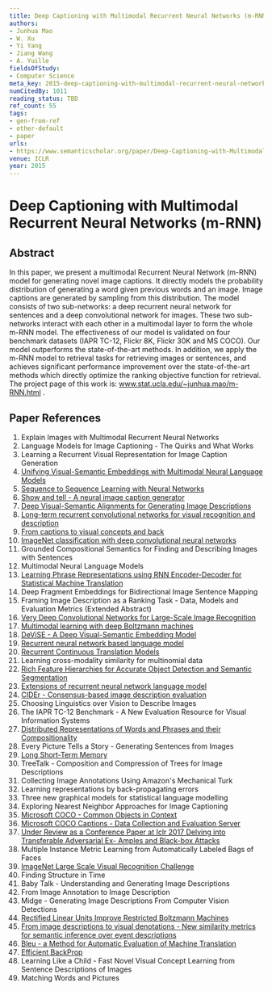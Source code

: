 ```yaml
---
title: Deep Captioning with Multimodal Recurrent Neural Networks (m-RNN)
authors:
- Junhua Mao
- W. Xu
- Yi Yang
- Jiang Wang
- A. Yuille
fieldsOfStudy:
- Computer Science
meta_key: 2015-deep-captioning-with-multimodal-recurrent-neural-networks-m-rnn
numCitedBy: 1011
reading_status: TBD
ref_count: 55
tags:
- gen-from-ref
- other-default
- paper
urls:
- https://www.semanticscholar.org/paper/Deep-Captioning-with-Multimodal-Recurrent-Neural-Mao-Xu/54b2b6f35f1b5704dddfaa3a137a2f4ad3dfe745?sort=total-citations
venue: ICLR
year: 2015
---
```


# Deep Captioning with Multimodal Recurrent Neural Networks (m-RNN)

## Abstract

In this paper, we present a multimodal Recurrent Neural Network (m-RNN) model for generating novel image captions. It directly models the probability distribution of generating a word given previous words and an image. Image captions are generated by sampling from this distribution. The model consists of two sub-networks: a deep recurrent neural network for sentences and a deep convolutional network for images. These two sub-networks interact with each other in a multimodal layer to form the whole m-RNN model. The effectiveness of our model is validated on four benchmark datasets (IAPR TC-12, Flickr 8K, Flickr 30K and MS COCO). Our model outperforms the state-of-the-art methods. In addition, we apply the m-RNN model to retrieval tasks for retrieving images or sentences, and achieves significant performance improvement over the state-of-the-art methods which directly optimize the ranking objective function for retrieval. The project page of this work is: www.stat.ucla.edu/~junhua.mao/m-RNN.html .

## Paper References

1. Explain Images with Multimodal Recurrent Neural Networks
2. Language Models for Image Captioning - The Quirks and What Works
3. Learning a Recurrent Visual Representation for Image Caption Generation
4. [Unifying Visual-Semantic Embeddings with Multimodal Neural Language Models](2014-unifying-visual-semantic-embeddings-with-multimodal-neural-language-models)
5. [Sequence to Sequence Learning with Neural Networks](2014-sequence-to-sequence-learning-with-neural-networks)
6. [Show and tell - A neural image caption generator](2015-show-and-tell-a-neural-image-caption-generator)
7. [Deep Visual-Semantic Alignments for Generating Image Descriptions](2017-deep-visual-semantic-alignments-for-generating-image-descriptions)
8. [Long-term recurrent convolutional networks for visual recognition and description](2015-long-term-recurrent-convolutional-networks-for-visual-recognition-and-description)
9. [From captions to visual concepts and back](2015-from-captions-to-visual-concepts-and-back)
10. [ImageNet classification with deep convolutional neural networks](2012-alexnet.md)
11. Grounded Compositional Semantics for Finding and Describing Images with Sentences
12. Multimodal Neural Language Models
13. [Learning Phrase Representations using RNN Encoder-Decoder for Statistical Machine Translation](2014-learning-phrase-representations-using-rnn-encoder-decoder-for-statistical-machine-translation)
14. Deep Fragment Embeddings for Bidirectional Image Sentence Mapping
15. Framing Image Description as a Ranking Task - Data, Models and Evaluation Metrics (Extended Abstract)
16. [Very Deep Convolutional Networks for Large-Scale Image Recognition](2014-vggnet.md)
17. [Multimodal learning with deep Boltzmann machines](2012-multimodal-learning-with-deep-boltzmann-machines)
18. [DeViSE - A Deep Visual-Semantic Embedding Model](2013-devise-a-deep-visual-semantic-embedding-model)
19. [Recurrent neural network based language model](2010-recurrent-neural-network-based-language-model)
20. [Recurrent Continuous Translation Models](2013-recurrent-continuous-translation-models)
21. Learning cross-modality similarity for multinomial data
22. [Rich Feature Hierarchies for Accurate Object Detection and Semantic Segmentation](2014-rich-feature-hierarchies-for-accurate-object-detection-and-semantic-segmentation)
23. [Extensions of recurrent neural network language model](2011-extensions-of-recurrent-neural-network-language-model)
24. [CIDEr - Consensus-based image description evaluation](2015-cider-consensus-based-image-description-evaluation)
25. Choosing Linguistics over Vision to Describe Images
26. The IAPR TC-12 Benchmark - A New Evaluation Resource for Visual Information Systems
27. [Distributed Representations of Words and Phrases and their Compositionality](2013-distributed-representations-of-words-and-phrases-and-their-compositionality)
28. Every Picture Tells a Story - Generating Sentences from Images
29. [Long Short-Term Memory](1997-long-short-term-memory)
30. TreeTalk - Composition and Compression of Trees for Image Descriptions
31. Collecting Image Annotations Using Amazon's Mechanical Turk
32. Learning representations by back-propagating errors
33. Three new graphical models for statistical language modelling
34. Exploring Nearest Neighbor Approaches for Image Captioning
35. [Microsoft COCO - Common Objects in Context](2014-microsoft-coco-common-objects-in-context)
36. [Microsoft COCO Captions - Data Collection and Evaluation Server](2015-microsoft-coco-captions-data-collection-and-evaluation-server)
37. [Under Review as a Conference Paper at Iclr 2017 Delving into Transferable Adversarial Ex- Amples and Black-box Attacks](2016-under-review-as-a-conference-paper-at-iclr-2017-delving-into-transferable-adversarial-ex-amples-and-black-box-attacks)
38. Multiple Instance Metric Learning from Automatically Labeled Bags of Faces
39. [ImageNet Large Scale Visual Recognition Challenge](2015-imagenet-large-scale-visual-recognition-challenge)
40. Finding Structure in Time
41. Baby Talk - Understanding and Generating Image Descriptions
42. From Image Annotation to Image Description
43. Midge - Generating Image Descriptions From Computer Vision Detections
44. [Rectified Linear Units Improve Restricted Boltzmann Machines](2010-rectified-linear-units-improve-restricted-boltzmann-machines)
45. [From image descriptions to visual denotations - New similarity metrics for semantic inference over event descriptions](2014-from-image-descriptions-to-visual-denotations-new-similarity-metrics-for-semantic-inference-over-event-descriptions)
46. [Bleu - a Method for Automatic Evaluation of Machine Translation](2002-bleu-a-method-for-automatic-evaluation-of-machine-translation)
47. [Efficient BackProp](2012-efficient-backprop)
48. Learning Like a Child - Fast Novel Visual Concept Learning from Sentence Descriptions of Images
49. Matching Words and Pictures
